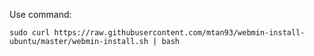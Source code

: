 
Use command:
```
sudo curl https://raw.githubusercontent.com/mtan93/webmin-install-ubuntu/master/webmin-install.sh | bash
```
